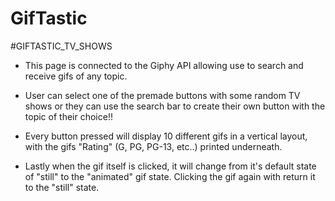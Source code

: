 # GifTastic

#GIFTASTIC_TV_SHOWS

- This page is connected to the Giphy API allowing use to search and receive gifs of any topic.

- User can select one of the premade buttons with some random TV shows
  or they can use the search bar to create their own button with the topic
  of their choice!!

- Every button pressed will display 10 different gifs in a vertical layout,
  with the gifs "Rating" (G, PG, PG-13, etc..) printed underneath.

- Lastly when the gif itself is clicked, it will change from it's default       state of "still" to the "animated" gif state. Clicking the gif again with     return it to the "still" state.
